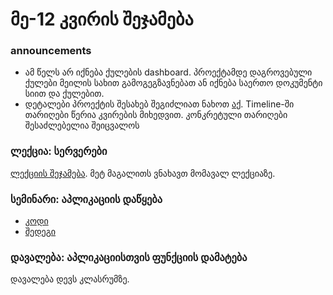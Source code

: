 # მე-12 კვირის შეჯამება
### announcements
- ამ წელს არ იქნება ქულების dashboard. პროექტამდე დაგროვებული ქულები მეილის სახით გამოგეგზავნებათ ან იქნება საერთო დოკუმენტი სიით და ქულებით.
- დეტალები პროექტის შესახებ შეგიძლიათ ნახოთ [აქ](../info/final_project). Timeline-ში თარიღები წერია კვირების მიხედვით. კონკრეტული თარიღები შესაძლებელია შეიცვალოს

### ლექცია: სერვერები
[ლექციის შეჯამება](../lectures/server.md). მეტ მაგალითს ვნახავთ მომავალ ლექციაზე.

### სემინარი: აპლიკაციის დაწყება
- [კოდი](https://github.com/iarigby/freeuni-digital-technologies/tree/master/seminars/social_media_app_part1)
- [შედეგი](../seminars/social_media_app_part1)

### დავალება: აპლიკაციისთვის ფუნქციის დამატება
დავალება დევს კლასრუმზე.
